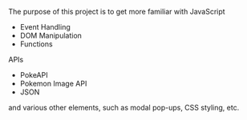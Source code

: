 The purpose of this project is to get more familiar with 
JavaScript
 - Event Handling
 - DOM Manipulation
 - Functions

APIs
 - PokeAPI
 - Pokemon Image API
 - JSON
 
and various other elements, such as modal pop-ups, CSS styling, etc.
